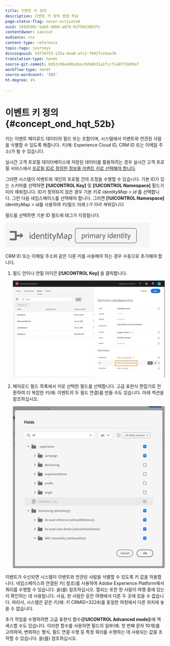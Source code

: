 ```yaml
---
title: 이벤트 키 정의
description: 이벤트 키 정의 방법 학습
page-status-flag: never-activated
uuid: 269d590c-5a6d-40b9-a879-02f5033863fc
contentOwner: sauviat
audience: rns
content-type: reference
topic-tags: journeys
discoiquuid: 5df34f55-135a-4ea8-afc2-f9427ce5ae7b
translation-type: tm+mt
source-git-commit: b852c08a488a1bec02b8b31a1fccf1a8773b99af
workflow-type: tm+mt
source-wordcount: '393'
ht-degree: 4%

---
```



# 이벤트 키 정의 {#concept_ond_hqt_52b}

키는 이벤트 페이로드 데이터의 필드 또는 조합이며, 시스템에서 이벤트와 연관된 사람을 식별할 수 있도록 해줍니다. 키(예: Experience Cloud ID, CRM ID 또는 이메일 주소)가 될 수 있습니다.

실시간 고객 프로필 데이터베이스에 저장된 데이터를 활용하려는 경우 실시간 고객 프로필 서비스에서 [프로필 ID로 정의한 정보를 이벤트 키로 선택해야 합니다](https://docs.adobe.com/content/help/ko-KR/experience-platform/profile/home.html).

그러면 시스템이 이벤트와 개인의 프로필 간의 조정을 수행할 수 있습니다. 기본 ID가 있는 스키마를 선택하면 **[!UICONTROL Key]** 및 **[!UICONTROL Namespace]** 필드가 미리 채워집니다. ID가 정의되지 않은 경우 기본 키로 _identityMap > id_ 를 선택합니다. 그런 다음 네임스페이스를 선택해야 합니다. 그러면 **[!UICONTROL Namespace]** identityMap > id를 사용하여 키(필드 아래 _)가 미리 채워집니다_.

필드를 선택하면 기본 ID 필드에 태그가 지정됩니다.

![](../assets/primary-identity.png)

CRM ID 또는 이메일 주소와 같은 다른 키를 사용해야 하는 경우 수동으로 추가해야 합니다.

1. 필드 안이나 연필 아이콘 **[!UICONTROL Key]** 을 클릭합니다.

   ![](../assets/journey16.png)

1. 페이로드 필드 목록에서 키로 선택한 필드를 선택합니다. 고급 표현식 편집기로 전환하여 더 복잡한 키(예: 이벤트의 두 필드 연결)를 만들 수도 있습니다. 아래 섹션을 참조하십시오.

   ![](../assets/journey20.png)

이벤트가 수신되면 시스템이 이벤트와 연관된 사람을 식별할 수 있도록 키 값을 허용합니다. 네임스페이스와 연결된 키( [](../event/selecting-the-namespace.md)참조)를 사용하여 Adobe Experience Platform에서 쿼리를 수행할 수 있습니다. [](../building-journeys/about-orchestration-activities.md)을(를) 참조하십시오.
열쇠는 또한 한 사람이 여행 중에 있는지 확인하는 데 사용됩니다. 사실, 한 사람은 같은 여행에서 다른 두 곳에 있을 수 없습니다. 따라서, 시스템은 같은 키(예: 키 CRMID=3224)를 동일한 여정에서 다른 위치에 놓을 수 없습니다.

추가 작업을 수행하려면 고급 표현식 함수(**[!UICONTROL Advanced mode]**)에 액세스할 수도 있습니다. 이러한 함수를 사용하면 필드의 일부(예: 첫 번째 문자 10개)를 고려하여, 변화하는 형식, 필드 연결 수행 등 특정 쿼리를 수행하는 데 사용되는 값을 조작할 수 있습니다. [](../expression/expressionadvanced.md)을(를) 참조하십시오.
